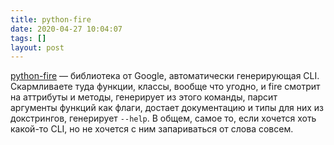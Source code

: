 ```yaml
---
title: python-fire
date: 2020-04-27 10:04:07
tags: []
layout: post
---
```


[python-fire](https://github.com/google/python-fire) — библиотека от Google, автоматически генерирующая CLI. Скармливаете туда функции, классы, вообще что угодно, и fire смотрит на аттрибуты и методы, генерирует из этого команды, парсит аргументы функций как флаги, достает документацию и типы для них из докстрингов, генерирует `--help`. В общем, самое то, если хочется хоть какой-то CLI, но не хочется с ним запариваться от слова совсем.
